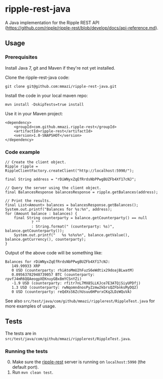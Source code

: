 ripple-rest-java
================

A Java implementation for the Ripple REST API (https://github.com/ripple/ripple-rest/blob/develop/docs/api-reference.md).

## Usage

### Prerequisites

Install Java 7, git and Maven if they're not yet installed.

Clone the ripple-rest-java code:

    git clone git@github.com:mmazi/ripple-rest-java.git

Install the code in your local maven repo:

    mvn install -DskipTests=true install

Use it in your Maven project:

    <dependency>
        <groupId>com.github.mmazi.ripple-rest</groupId>
        <artifactId>ripple-rest</artifactId>
        <version>1.0-SNAPSHOT</version>
    </dependency>


### Code example

    // Create the client object.
    Ripple ripple = RippleClientFactory.createClient("http://localhost:5990/");

    final String address = "rDiWNyxZqEfRrdsNbPPwgBUZFb4Xf17cNJ";

    // Query the server using the client object.
    final BalancesResponse balancesResponse = ripple.getBalances(address);

    // Print the results.
    final List<Amount> balances = balancesResponse.getBalances();
    System.out.printf("Balances for %s:%n", address);
    for (Amount balance : balances) {
        final String counterparty = balance.getCounterparty() == null
                ? ""
                : String.format(" (counterparty: %s)", balance.getCounterparty());
        System.out.printf("   %s %s%s%n", balance.getValue(), balance.getCurrency(), counterparty);
    }

Output of the above code will be something like:

    Balances for rDiWNyxZqEfRrdsNbPPwgBUZFb4Xf17cNJ:
       149.99933 XRP
       0 USD (counterparty: rhiAtoMmU2hFuzS6eWdtix29doajBLwatM)
       0.09563782948739057 BTC (counterparty: rpvfJ4mR6QQAeogpXEKnuyGBx8mYCSnYZi)
       -1.9 USD (counterparty: rfitr7nL7MX85LLKJce7E3ATQjSiyUPDfj)
       1.3 USD (counterparty: rwNqomndnosPyZzmw2kbrsQZFbnksMyDQ2)
       0 USD (counterparty: reQdXsS6ZchUsuu6HPorxCKq2LDzWQuVA)


See also `src/test/java/com/github/mmazi/ripplerest/RippleTest.java` for more examples of usage.

## Tests

The tests are in `src/test/java/com/github/mmazi/ripplerest/RippleTest.java`.

### Running the tests

0. Make sure the [ripple-rest](https://github.com/ripple/ripple-rest) server is running on `localhost:5990` (the default port).
0. Run `mvn clean test`.

